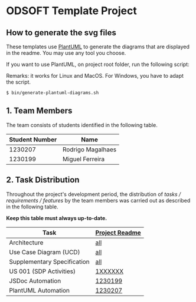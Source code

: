 # ODSOFT Template Project

## How to generate the svg files

These templates use [PlantUML](https://plantuml.com) to generate the diagrams that are displayed in the readme. You may use any tool you choose.

If you want to use PlantUML, on project root folder, run the following script:

Remarks: it works for Linux and MacOS. For Windows, you have to adapt the script.

```shell
$ bin/generate-plantuml-diagrams.sh
```


## 1. Team Members

The team consists of students identified in the following table.

| Student Number | Name              |
|----------------|-------------------|
| 1230207        | Rodrigo Magalhaes |
| 1230199        | Miguel Ferreira   |

## 2. Task Distribution

Throughout the project's development period, the distribution of _tasks / requirements / features_ by the team members
was carried out as described in the following table.

**Keep this table must always up-to-date.**

| Task                        | [Project Readme](project/readme.md)                                                        |
|-----------------------------|--------------------------------------------------------------------------------------------|
| Architecture                | [all](project/global-artifacts/00.architecture/architecture.md)                            |
| Use Case Diagram (UCD)      | [all](project/global-artifacts/01.requirements-engineering/use-case-diagram.md)            |
| Supplementary Specification | [all](project/global-artifacts/01.requirements-engineering/supplementary-specification.md) |
| US 001 (SDP Activities)     | [1XXXXXX](project/us001/02.requirements-engineering/readme.md)                                                         |
| JSDoc Automation            | [1230199](/Readme-jsdoc.md)                                                         |
| PlantUML Automation         | [1230207](/Readme-PlantUML.md)                                                         |